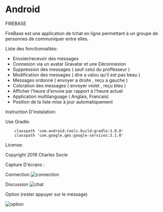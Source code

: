 # Android

FIREBASE

FireBase est une application de tchat en ligne permettant à un groupe de personnes de communiquer entre elles.

Liste des fonctionnalités:
  - Envoier/recevoir des messages
  - Connexion via un avatar Gravatar et une Déconnexion
  - Suppression des messages ( sauf celui du proffesseur )
  - Modification des messages ( dire a valou qu'il est pas beau )
  - Messages ordonné ( envoyer a droite , reçu a gauche )
  - Coloration des messages ( envoyer violet , reçu bleu )
  - Afficher l'heure d'envoie par rapport à l'heure actuel
  - Application multilanguage ( Anglais, Francais)
  - Position de la liste mise à jour automatiquement 
 
 Instruction D'instalation:
 
 Use Gradle:
 
        classpath 'com.android.tools.build:gradle:3.0.0'
        classpath 'com.google.gms:google-services:3.1.0'
 
 License:
 
 Copyright 2018 Charles Socie
 
 Capture D'écrans :
 
 Connection
 ![connection](https://github.com/charlesocie/Android/blob/master/Ressouce/Screenshot_2018-01-26-12-19-54.png)
 
 Discussion
  ![chat](https://github.com/charlesocie/Android/blob/master/Ressouce/Screenshot_2018-01-26-12-20-26.png)
 
 Option (rester appuyer sur le message)
 
 ![option](https://github.com/charlesocie/Android/blob/master/Ressouce/Screenshot_2018-01-26-12-20-37.png)
